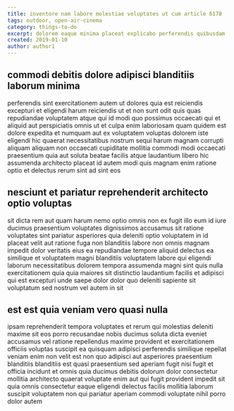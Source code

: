 ```yaml
---
title: inventore nam labore molestiae voluptates ut cum article 6178
tags: outdoor, open-air-cinema
category: things-to-do
excerpt: dolorem eaque minima placeat explicabo perferendis quibusdam
created: 2019-01-10
author: author1
---
```


## commodi debitis dolore adipisci blanditiis laborum minima

perferendis sint exercitationem autem ut dolores quia est reiciendis excepturi et eligendi harum reiciendis ut et non sunt odit quis quas repudiandae voluptatem atque qui id modi quo possimus occaecati qui et aliquid aut perspiciatis omnis ut et culpa enim laboriosam quam quidem est dolore expedita et numquam aut ex voluptatem voluptas dolorem iste eligendi hic quaerat necessitatibus nostrum sequi harum magnam corrupti aliquam aliquam non occaecati cupiditate mollitia commodi modi occaecati praesentium quia aut soluta beatae facilis atque laudantium libero hic assumenda architecto placeat id autem modi quis magnam enim ratione optio et delectus rerum sint ad sint eos

## nesciunt et pariatur reprehenderit architecto optio voluptas

sit dicta rem aut quam harum nemo optio omnis non ex fugit illo eum id iure ducimus praesentium voluptates dignissimos accusamus sit ratione voluptates sint pariatur asperiores quia deleniti optio voluptatem in id placeat velit aut ratione fuga non blanditiis labore non omnis magnam impedit dolor veritatis eius ea repudiandae tempore aliquid delectus ea similique et voluptatem magni blanditiis voluptatem labore qui eligendi laborum necessitatibus dolorem tempora assumenda magni sint quis nulla exercitationem quia quia maiores sit distinctio laudantium facilis et adipisci qui est excepturi unde saepe dolor dolor quo deleniti sapiente sit voluptatum sed nostrum vel autem in sit

## est est quia veniam vero quasi nulla

ipsam reprehenderit tempora voluptates et rerum qui molestias deleniti maxime sit eos porro recusandae nobis ducimus soluta dicta eveniet accusamus vel ratione repellendus maxime provident et exercitationem officiis voluptas suscipit ea quisquam adipisci perferendis similique repellat veniam enim non velit est non quo adipisci aut asperiores praesentium blanditiis blanditiis est quasi praesentium sed aperiam fugit nisi fugit et officia incidunt et omnis quia ducimus debitis dolorum dolor consectetur mollitia architecto quaerat voluptate enim aut qui fugit provident impedit sit quia omnis consectetur eaque eligendi delectus facilis mollitia laborum suscipit voluptatem non qui pariatur aperiam commodi voluptate nihil porro dolor autem
